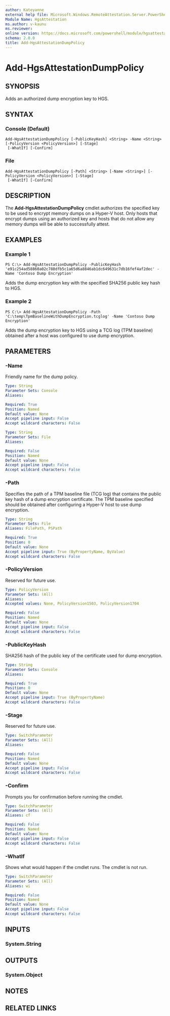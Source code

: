```yaml
---
author: Kateyanne
external help file: Microsoft.Windows.RemoteAttestation.Server.PowerShell.dll-Help.xml
Module Name: HgsAttestation
ms.author: v-kaunu
ms.reviewer: 
online version: https://docs.microsoft.com/powershell/module/hgsattestation/add-hgsattestationdumppolicy?view=windowsserver2022-ps&wt.mc_id=ps-gethelp
schema: 2.0.0
title: Add-HgsAttestationDumpPolicy
---
```


# Add-HgsAttestationDumpPolicy

## SYNOPSIS
Adds an authorized dump encryption key to HGS.

## SYNTAX

### Console (Default)
```
Add-HgsAttestationDumpPolicy [-PublicKeyHash] <String> -Name <String> [-PolicyVersion <PolicyVersion>] [-Stage]
 [-WhatIf] [-Confirm]
```

### File
```
Add-HgsAttestationDumpPolicy [-Path] <String> [-Name <String>] [-PolicyVersion <PolicyVersion>] [-Stage]
 [-WhatIf] [-Confirm]
```

## DESCRIPTION
The **Add-HgsAttestationDumpPolicy** cmdlet authorizes the specified key to be used to encrypt memory dumps on a Hyper-V host.
Only hosts that encrypt dumps using an authorized key and hosts that do not allow any memory dumps will be able to successfully attest.

## EXAMPLES

### Example 1
```
PS C:\> Add-HgsAttestationDumpPolicy -PublicKeyHash 'e91c254ad58860a02c788dfb5c1a65d6a8846ab1dc649631c7db16fef4af2dec' -Name 'Contoso Dump Encryption'
```

Adds the dump encryption key with the specified SHA256 public key hash to HGS.

### Example 2
```
PS C:\> Add-HgsAttestationDumpPolicy -Path 'C:\temp\TpmBaselineWithDumpEncryption.tcglog' -Name 'Contoso Dump Encryption'
```

Adds the dump encryption key to HGS using a TCG log (TPM baseline) obtained after a host was configured to use dump encryption.

## PARAMETERS

### -Name
Friendly name for the dump policy.

```yaml
Type: String
Parameter Sets: Console
Aliases: 

Required: True
Position: Named
Default value: None
Accept pipeline input: False
Accept wildcard characters: False
```

```yaml
Type: String
Parameter Sets: File
Aliases: 

Required: False
Position: Named
Default value: None
Accept pipeline input: False
Accept wildcard characters: False
```

### -Path
Specifies the path of a TPM baseline file (TCG log) that contains the public key hash of a dump encryption certificate.
The TPM baseline specified should be obtained after configuring a Hyper-V host to use dump encryption.

```yaml
Type: String
Parameter Sets: File
Aliases: FilePath, PSPath

Required: True
Position: 0
Default value: None
Accept pipeline input: True (ByPropertyName, ByValue)
Accept wildcard characters: False
```

### -PolicyVersion
Reserved for future use.

```yaml
Type: PolicyVersion
Parameter Sets: (All)
Aliases: 
Accepted values: None, PolicyVersion1503, PolicyVersion1704

Required: False
Position: Named
Default value: None
Accept pipeline input: False
Accept wildcard characters: False
```

### -PublicKeyHash
SHA256 hash of the public key of the certificate used for dump encryption.

```yaml
Type: String
Parameter Sets: Console
Aliases: 

Required: True
Position: 0
Default value: None
Accept pipeline input: True (ByPropertyName)
Accept wildcard characters: False
```

### -Stage
Reserved for future use.

```yaml
Type: SwitchParameter
Parameter Sets: (All)
Aliases: 

Required: False
Position: Named
Default value: None
Accept pipeline input: False
Accept wildcard characters: False
```

### -Confirm
Prompts you for confirmation before running the cmdlet.

```yaml
Type: SwitchParameter
Parameter Sets: (All)
Aliases: cf

Required: False
Position: Named
Default value: None
Accept pipeline input: False
Accept wildcard characters: False
```

### -WhatIf
Shows what would happen if the cmdlet runs.
The cmdlet is not run.

```yaml
Type: SwitchParameter
Parameter Sets: (All)
Aliases: wi

Required: False
Position: Named
Default value: None
Accept pipeline input: False
Accept wildcard characters: False
```

## INPUTS

### System.String


## OUTPUTS

### System.Object

## NOTES

## RELATED LINKS

